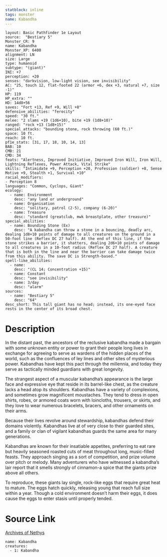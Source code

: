 ```yaml
---
statblock: inline
tags: monster
name: Kabandha
---
```

```statblock
layout: Basic Pathfinder 1e Layout
source:  "Bestiary 5"
Monster_CR: 9
name: Kabandha
Monster_XP: 6400
alignment: LN
size: Large
type: humanoid
subtype: "(giant)"
INI: +7
perception: +20
senses: "darkvision, low-light vision, see invisibility"
AC: "25, touch 12, flat-footed 22 (armor +6, dex +3, natural +7, size -1)"
HP: 119
HP_extra: ""
HD: 14d8+56
saves: "Fort +13, Ref +9, Will +8"
defensive_abilities: "ferocity"
speed: "30 ft."
melee: "2 slams +19 (1d6+10), bite +19 (1d8+10)"
ranged: "rock +13 (1d8+15)"
special_attacks: "bounding stone, rock throwing (60 ft.)"
space: 10 ft.
reach: 10 ft.
pf1e_stats: [31, 17, 18, 10, 14, 13]
BAB: 10
CMB: 21
CMD: 34
feats: "Alertness, Improved Initiative, Improved Iron Will, Iron Will, Lightning Reflexes, Power Attack, Vital Strike"
skills: "Intimidate +9, Perception +20, Profession (soldier) +8, Sense Motive +9, Stealth +1, Survival +10"
racial_modifiers:
- Perception 8
languages: "Common, Cyclops, Giant"
ecology:
  - name: Environment
    desc: "any land or underground"
  - name: Organisation
    desc: "solitary, patrol (2-5), company (6-20)"
  - name: Treasure
    desc: "standard (greatclub, mwk breastplate, other treasure)"
special_abilities:
  - name: Bounding Stone (Ex)
    desc: "A kabandha can throw a stone in a bouncing, deadly arc, dealing 1d8+10 points of damage to all creatures on the ground in a 50-foot line (Reflex DC 27 half). At the end of this line, if the stone strikes a barrier, it shatters, dealing 2d6+10 points of damage to all creatures in a 10-foot radius (Reflex DC 27 half). A creature that is both in the line and near the barrier can take damage twice from this ability. The save DC is Strength-based."
spell-like_abilities:
  - name:
    desc: "(CL 14; Concentration +15)"
  - name: Constant
    desc: "see invisibility"
  - name: 3/day
    desc: "alarm"
sources:
  - name: "Bestiary 5"
    desc: "64"
desc_short: This tall giant has no head; instead, its one-eyed face rests in the center of its broad chest.
```
# Description
In the distant past, the ancestors of the reclusive kabandha made a bargain with some unknown entity or power to grant their people long lives in exchange for agreeing to serve as wardens of the hidden places of the world, such as the confluences of ley lines and other sites of mysterious power. Kabandhas have kept this pact through the millennia, and today they serve as tactically minded guardians with great longevity.

The strangest aspect of a muscular kabandha’s appearance is the large face and expressive eye that reside in its barrel-like chest, as the creature lacks a head atop its shoulders. Kabandhas have a variety of complexions, and sometimes grow magnificent moustaches. They tend to dress in open shirts, robes, or armored coats worn with loincloths, trousers, or skirts, and they love to wear numerous bracelets, bracers, and other ornaments on their arms.

Because their lives revolve around stewardship, kabandhas defend their domains violently. Kabandhas live at of very close to their guarded sites, and a family or clan of vigilant kabandhas guards the same area for many generations.

Kabandhas are known for their insatiable appetites, preferring to eat rare but heavily seasoned roasted cuts of meat throughout long, music-filled feasts. They approach singing as a sort of competition, and prize volume over pitch or melody. Many adventurers who have witnessed a kabandha’s lair report that it smells strongly of cinnamon-a spice that the giants prize above all others.

To reproduce, these giants lay single, rock-like eggs that require great heat to mature. The eggs hatch quickly, releasing young that reach full size within a year. Though a cold environment doesn’t harm their eggs, it does cause the eggs to enter stasis until properly tended.
# Source Link
[Archives of Nethys](https://aonprd.com/MonsterDisplay.aspx?ItemName=Kabandha)
```encounter-table
name: Kabandha
creatures:
  - 1: Kabandha
```
